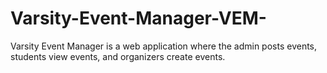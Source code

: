 # Varsity-Event-Manager-VEM-
Varsity Event Manager is a web application where the admin posts events, students view events, and organizers create events.
